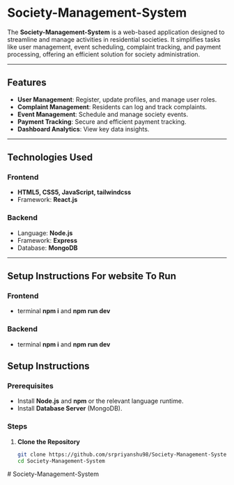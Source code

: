 # Society-Management-System

The **Society-Management-System** is a web-based application designed to streamline and manage activities in residential societies. It simplifies tasks like user management, event scheduling, complaint tracking, and payment processing, offering an efficient solution for society administration. 

---

## Features

- **User Management**: Register, update profiles, and manage user roles.  
- **Complaint Management**: Residents can log and track complaints.  
- **Event Management**: Schedule and manage society events.  
- **Payment Tracking**: Secure and efficient payment tracking.  
- **Dashboard Analytics**: View key data insights.  

---

## Technologies Used

### Frontend  
- **HTML5, CSS5, JavaScript, tailwindcss**  
- Framework: **React.js**  

### Backend  
- Language: **Node.js**  
- Framework: **Express**  
- Database: **MongoDB**  

---
## Setup Instructions For website To Run
### Frontend  
- terminal **npm i** and **npm run dev**   

### Backend  
- terminal **npm i** and **npm run dev**   


## Setup Instructions

### Prerequisites  
- Install **Node.js** and **npm** or the relevant language runtime.  
- Install **Database Server** (MongoDB).  

### Steps  

1. **Clone the Repository**  
   ```bash
   git clone https://github.com/srpriyanshu98/Society-Management-System.git
   cd Society-Management-System
﻿# Society-Management-System
